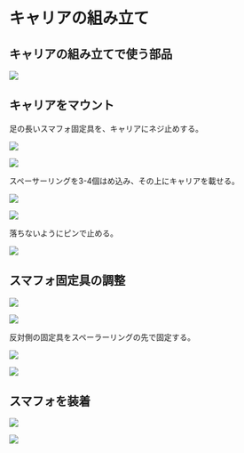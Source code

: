 # キャリアの組み立て

## キャリアの組み立てで使う部品

![](/type2/img/bom_carrier.png)


## キャリアをマウント

足の長いスマフォ固定具を、キャリアにネジ止めする。

![](/type2/img/type2_carrier001.png)

![](/type2/img/type2_carrier002.png)

スペーサーリングを3-4個はめ込み、その上にキャリアを載せる。

![](/type2/img/type2_carrier003.png)

![](/type2/img/type2_carrier004.png)

落ちないようにピンで止める。

![](/type2/img/type2_carrier005.png)

## スマフォ固定具の調整

![](/type2/img/type2_carrier006.png)

![](/type2/img/type2_carrier007.png)

反対側の固定具をスペーラーリングの先で固定する。

![](/type2/img/type2_carrier008.png)

![](/type2/img/type2_carrier009.png)

## スマフォを装着

![](/type2/img/type2_carrier010.png)

![](/type2/img/type2_carrier011.png)

